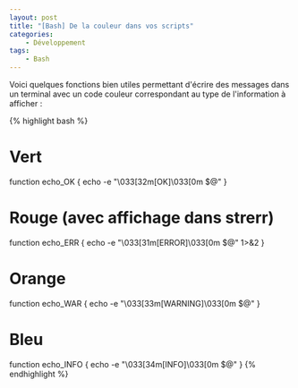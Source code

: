 ```yaml
---
layout: post
title: "[Bash] De la couleur dans vos scripts"
categories:
    - Développement
tags:
    - Bash
---
```

Voici quelques fonctions bien utiles permettant d'écrire des messages dans un terminal avec un code couleur correspondant au type de l'information à afficher :

{% highlight bash %}
# Vert
function echo_OK {
	echo -e "\033[32m[OK]\033[0m $@"
}

# Rouge (avec affichage dans strerr)
function echo_ERR {
	echo -e "\033[31m[ERROR]\033[0m $@" 1>&2
}

# Orange
function echo_WAR {
	echo -e "\033[33m[WARNING]\033[0m $@"
}

# Bleu
function echo_INFO {
	echo -e "\033[34m[INFO]\033[0m $@"
}
{% endhighlight %}
